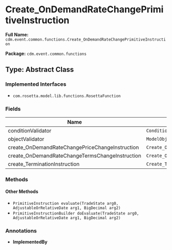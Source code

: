 # Create_OnDemandRateChangePrimitiveInstruction

**Full Name:** `cdm.event.common.functions.Create_OnDemandRateChangePrimitiveInstruction`

**Package:** `cdm.event.common.functions`

## Type: Abstract Class

### Implemented Interfaces

- `com.rosetta.model.lib.functions.RosettaFunction`

### Fields

| Name | Type | Description |
|------|------|-------------|
| conditionValidator | `ConditionValidator` |  |
| objectValidator | `ModelObjectValidator` |  |
| create_OnDemandRateChangePriceChangeInstruction | `Create_OnDemandRateChangePriceChangeInstruction` |  |
| create_OnDemandRateChangeTermsChangeInstruction | `Create_OnDemandRateChangeTermsChangeInstruction` |  |
| create_TerminationInstruction | `Create_TerminationInstruction` |  |

### Methods

#### Other Methods

- `PrimitiveInstruction evaluate(TradeState arg0, AdjustableOrRelativeDate arg1, BigDecimal arg2)`
- `PrimitiveInstructionBuilder doEvaluate(TradeState arg0, AdjustableOrRelativeDate arg1, BigDecimal arg2)`

### Annotations

- **ImplementedBy**

